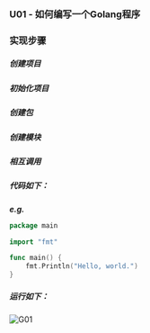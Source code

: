 ### U01 - 如何编写一个Golang程序

### 实现步骤

##### 创建项目

##### 初始化项目

##### 创建包

##### 创建模块

##### 相互调用

##### 代码如下：

***e.g.***

```Go
package main

import "fmt"

func main() {
	fmt.Println("Hello, world.")
}
```

##### 运行如下：

![G01](http://pics.liuguoxing.top/Go/image-Go0101.png)